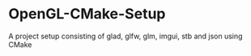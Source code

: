 # OpenGL-CMake-Setup
A project setup consisting of glad, glfw, glm, imgui, stb and json using CMake
